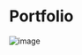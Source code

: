 # Portfolio

![image](https://github.com/user-attachments/assets/913c5e75-367f-490c-9690-25f651e9d8a1)
